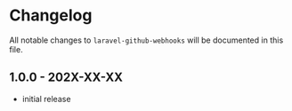# Changelog

All notable changes to `laravel-github-webhooks` will be documented in this file.

## 1.0.0 - 202X-XX-XX

- initial release
